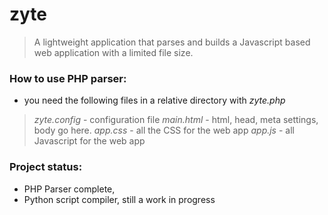 # zyte
> A lightweight application that parses and builds a Javascript based web application with a limited file size. 

### How to use PHP parser:

- you need the following files in a relative directory with *zyte.php*

> *zyte.config* - configuration file
> *main.html* - html, head, meta settings, body go here.
> *app.css* - all the CSS for the web app
> *app.js* - all Javascript for the web app


### Project status:
- PHP Parser complete, 
- Python script compiler, still a work in progress




